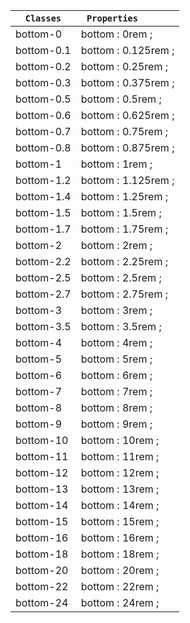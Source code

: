 | `Classes`  | `Properties      `  |
| ---------- | ------------------- |
| bottom-0   | bottom : 0rem ;     |
| bottom-0.1 | bottom : 0.125rem ; |
| bottom-0.2 | bottom : 0.25rem ;  |
| bottom-0.3 | bottom : 0.375rem ; |
| bottom-0.5 | bottom : 0.5rem ;   |
| bottom-0.6 | bottom : 0.625rem ; |
| bottom-0.7 | bottom : 0.75rem ;  |
| bottom-0.8 | bottom : 0.875rem ; |
| bottom-1   | bottom : 1rem ;     |
| bottom-1.2 | bottom : 1.125rem ; |
| bottom-1.4 | bottom : 1.25rem ;  |
| bottom-1.5 | bottom : 1.5rem ;   |
| bottom-1.7 | bottom : 1.75rem ;  |
| bottom-2   | bottom : 2rem ;     |
| bottom-2.2 | bottom : 2.25rem ;  |
| bottom-2.5 | bottom : 2.5rem ;   |
| bottom-2.7 | bottom : 2.75rem ;  |
| bottom-3   | bottom : 3rem ;     |
| bottom-3.5 | bottom : 3.5rem ;   |
| bottom-4   | bottom : 4rem ;     |
| bottom-5   | bottom : 5rem ;     |
| bottom-6   | bottom : 6rem ;     |
| bottom-7   | bottom : 7rem ;     |
| bottom-8   | bottom : 8rem ;     |
| bottom-9   | bottom : 9rem ;     |
| bottom-10  | bottom : 10rem ;    |
| bottom-11  | bottom : 11rem ;    |
| bottom-12  | bottom : 12rem ;    |
| bottom-13  | bottom : 13rem ;    |
| bottom-14  | bottom : 14rem ;    |
| bottom-15  | bottom : 15rem ;    |
| bottom-16  | bottom : 16rem ;    |
| bottom-18  | bottom : 18rem ;    |
| bottom-20  | bottom : 20rem ;    |
| bottom-22  | bottom : 22rem ;    |
| bottom-24  | bottom : 24rem ;    |
